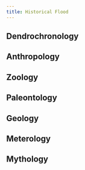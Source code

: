 ```yaml
---
title: Historical Flood
---
```


<RedTitleBar
  title="Historical Flood"
  subtitle="Concerns & Questions"
/>

## Dendrochronology

## Anthropology

## Zoology

## Paleontology

## Geology

## Meterology

## Mythology
